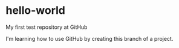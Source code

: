 # hello-world
My first test repository at GitHub

I'm learning how to use GitHub by creating this branch of a project.
